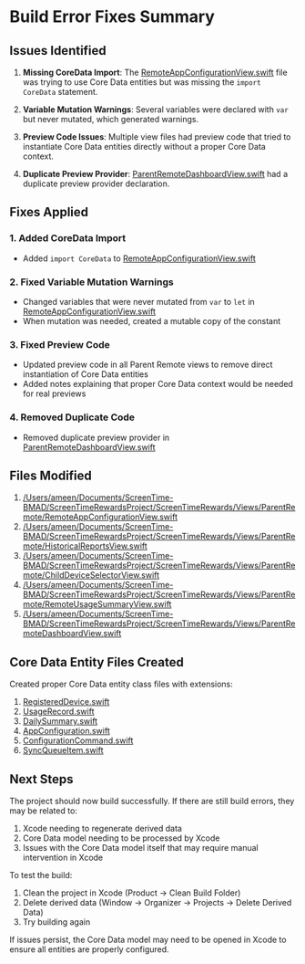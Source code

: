 # Build Error Fixes Summary

## Issues Identified

1. **Missing CoreData Import**: The [RemoteAppConfigurationView.swift](file:///Users/ameen/Documents/ScreenTime-BMAD/ScreenTimeRewardsProject/ScreenTimeRewards/Views/ParentRemote/RemoteAppConfigurationView.swift) file was trying to use Core Data entities but was missing the `import CoreData` statement.

2. **Variable Mutation Warnings**: Several variables were declared with `var` but never mutated, which generated warnings.

3. **Preview Code Issues**: Multiple view files had preview code that tried to instantiate Core Data entities directly without a proper Core Data context.

4. **Duplicate Preview Provider**: [ParentRemoteDashboardView.swift](file:///Users/ameen/Documents/ScreenTime-BMAD/ScreenTimeRewardsProject/ScreenTimeRewards/Views/ParentRemoteDashboardView.swift) had a duplicate preview provider declaration.

## Fixes Applied

### 1. Added CoreData Import
- Added `import CoreData` to [RemoteAppConfigurationView.swift](file:///Users/ameen/Documents/ScreenTime-BMAD/ScreenTimeRewardsProject/ScreenTimeRewards/Views/ParentRemote/RemoteAppConfigurationView.swift)

### 2. Fixed Variable Mutation Warnings
- Changed variables that were never mutated from `var` to `let` in [RemoteAppConfigurationView.swift](file:///Users/ameen/Documents/ScreenTime-BMAD/ScreenTimeRewardsProject/ScreenTimeRewards/Views/ParentRemote/RemoteAppConfigurationView.swift)
- When mutation was needed, created a mutable copy of the constant

### 3. Fixed Preview Code
- Updated preview code in all Parent Remote views to remove direct instantiation of Core Data entities
- Added notes explaining that proper Core Data context would be needed for real previews

### 4. Removed Duplicate Code
- Removed duplicate preview provider in [ParentRemoteDashboardView.swift](file:///Users/ameen/Documents/ScreenTime-BMAD/ScreenTimeRewardsProject/ScreenTimeRewards/Views/ParentRemoteDashboardView.swift)

## Files Modified

1. [/Users/ameen/Documents/ScreenTime-BMAD/ScreenTimeRewardsProject/ScreenTimeRewards/Views/ParentRemote/RemoteAppConfigurationView.swift](file:///Users/ameen/Documents/ScreenTime-BMAD/ScreenTimeRewardsProject/ScreenTimeRewards/Views/ParentRemote/RemoteAppConfigurationView.swift)
2. [/Users/ameen/Documents/ScreenTime-BMAD/ScreenTimeRewardsProject/ScreenTimeRewards/Views/ParentRemote/HistoricalReportsView.swift](file:///Users/ameen/Documents/ScreenTime-BMAD/ScreenTimeRewardsProject/ScreenTimeRewards/Views/ParentRemote/HistoricalReportsView.swift)
3. [/Users/ameen/Documents/ScreenTime-BMAD/ScreenTimeRewardsProject/ScreenTimeRewards/Views/ParentRemote/ChildDeviceSelectorView.swift](file:///Users/ameen/Documents/ScreenTime-BMAD/ScreenTimeRewardsProject/ScreenTimeRewards/Views/ParentRemote/ChildDeviceSelectorView.swift)
4. [/Users/ameen/Documents/ScreenTime-BMAD/ScreenTimeRewardsProject/ScreenTimeRewards/Views/ParentRemote/RemoteUsageSummaryView.swift](file:///Users/ameen/Documents/ScreenTime-BMAD/ScreenTimeRewardsProject/ScreenTimeRewards/Views/ParentRemote/RemoteUsageSummaryView.swift)
5. [/Users/ameen/Documents/ScreenTime-BMAD/ScreenTimeRewardsProject/ScreenTimeRewards/Views/ParentRemoteDashboardView.swift](file:///Users/ameen/Documents/ScreenTime-BMAD/ScreenTimeRewardsProject/ScreenTimeRewards/Views/ParentRemoteDashboardView.swift)

## Core Data Entity Files Created

Created proper Core Data entity class files with extensions:
1. [RegisteredDevice.swift](file:///Users/ameen/Documents/ScreenTime-BMAD/ScreenTimeRewardsProject/ScreenTimeRewards/Models/RegisteredDevice.swift)
2. [UsageRecord.swift](file:///Users/ameen/Documents/ScreenTime-BMAD/ScreenTimeRewardsProject/ScreenTimeRewards/Models/UsageRecord.swift)
3. [DailySummary.swift](file:///Users/ameen/Documents/ScreenTime-BMAD/ScreenTimeRewardsProject/ScreenTimeRewards/Models/DailySummary.swift)
4. [AppConfiguration.swift](file:///Users/ameen/Documents/ScreenTime-BMAD/ScreenTimeRewardsProject/ScreenTimeRewards/Models/AppConfiguration.swift)
5. [ConfigurationCommand.swift](file:///Users/ameen/Documents/ScreenTime-BMAD/ScreenTimeRewardsProject/ScreenTimeRewards/Models/ConfigurationCommand.swift)
6. [SyncQueueItem.swift](file:///Users/ameen/Documents/ScreenTime-BMAD/ScreenTimeRewardsProject/ScreenTimeRewards/Models/SyncQueueItem.swift)

## Next Steps

The project should now build successfully. If there are still build errors, they may be related to:

1. Xcode needing to regenerate derived data
2. Core Data model needing to be processed by Xcode
3. Issues with the Core Data model itself that may require manual intervention in Xcode

To test the build:
1. Clean the project in Xcode (Product → Clean Build Folder)
2. Delete derived data (Window → Organizer → Projects → Delete Derived Data)
3. Try building again

If issues persist, the Core Data model may need to be opened in Xcode to ensure all entities are properly configured.